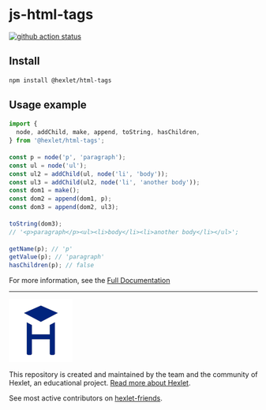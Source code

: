 # js-html-tags

[![github action status](https://github.com/hexlet-components/js-html-tags/workflows/Node%20CI/badge.svg)](https://github.com/hexlet-components/js-html-tags/actions)

## Install

```sh
npm install @hexlet/html-tags
```

## Usage example

```javascript
import {
  node, addChild, make, append, toString, hasChildren,
} from '@hexlet/html-tags';

const p = node('p', 'paragraph');
const ul = node('ul');
const ul2 = addChild(ul, node('li', 'body'));
const ul3 = addChild(ul2, node('li', 'another body'));
const dom1 = make();
const dom2 = append(dom1, p);
const dom3 = append(dom2, ul3);

toString(dom3);
// '<p>paragraph</p><ul><li>body</li><li>another body</li></ul>';

getName(p); // 'p'
getValue(p); // 'paragraph'
hasChildren(p); // false
```

For more information, see the [Full Documentation](https://github.com/hexlet-components/js-html-tags/tree/master/docs)

---

[![Hexlet Ltd. logo](https://raw.githubusercontent.com/Hexlet/assets/master/images/hexlet_logo128.png)](https://hexlet.io?utm_source=github&utm_medium=link&utm_campaign=js-html-tags)

This repository is created and maintained by the team and the community of Hexlet, an educational project. [Read more about Hexlet](https://hexlet.io?utm_source=github&utm_medium=link&utm_campaign=js-html-tags).

See most active contributors on [hexlet-friends](https://friends.hexlet.io/).
